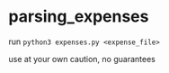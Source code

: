 # parsing_expenses

run `python3 expenses.py <expense_file>`

use at your own caution, no guarantees
